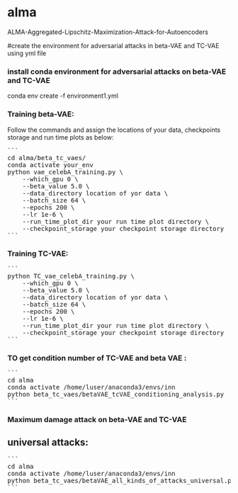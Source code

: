 # alma
ALMA-Aggregated-Lipschitz-Maximization-Attack-for-Autoencoders

#create the environment for adversarial attacks in beta-VAE and TC-VAE using yml file

### install conda environment for adversarial attacks on beta-VAE and TC-VAE

conda env create -f environment1.yml

### Training beta-VAE:

Follow the commands and assign the locations of your data, checkpoints storage and run time plots as below: 


<pre>
```
cd alma/beta_tc_vaes/
conda activate your_env
python vae_celebA_training.py \
    --which_gpu 0 \
    --beta_value 5.0 \
    --data_directory location of yor data \
    --batch_size 64 \
    --epochs 200 \
    --lr 1e-6 \
    --run_time_plot_dir your run time plot directory \
    --checkpoint_storage your checkpoint storage directory
```
</pre>


### Training TC-VAE:

<pre>
```
python TC_vae_celebA_training.py \
    --which_gpu 0 \
    --beta_value 5.0 \
    --data_directory location of yor data \
    --batch_size 64 \
    --epochs 200 \
    --lr 1e-6 \
    --run_time_plot_dir your run time plot directory \
    --checkpoint_storage your checkpoint storage directory
```
</pre>

### TO get condition number of TC-VAE and beta VAE : 

<pre>
```
cd alma
conda activate /home/luser/anaconda3/envs/inn
python beta_tc_vaes/betaVAE_tcVAE_conditioning_analysis.py  --which_gpu 0 --beta_value 5.0 --which_model VAE --checkpoint_storage /home/luser/autoencoder_attacks/saved_celebA/checkpoints
```
</pre>


### Maximum damage attack on beta-VAE and TC-VAE

## universal attacks: 

<pre>
```
cd alma
conda activate /home/luser/anaconda3/envs/inn
python beta_tc_vaes/betaVAE_all_kinds_of_attacks_universal.py  --which_gpu 0 --beta_value 5.0 --attck_type aclmd_l2a_cond --which_model VAE --desired_norm_l_inf 0.1
```
</pre>